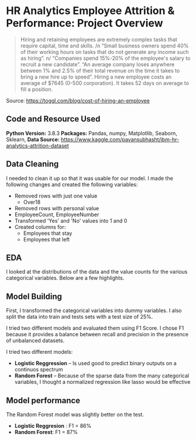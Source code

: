 # HR Analytics Employee Attrition & Performance: Project Overview


> Hiring and retaining employees are extremely complex tasks that require capital, time and skills. /n
> “Small business owners spend 40% of their working hours on tasks that do not generate any income such as hiring”. n/
> “Companies spend 15%-20% of the employee's salary to recruit a new candidate”.
> “An average company loses anywhere between 1% and 2.5% of their total revenue on the time it takes to bring a new hire up to speed”.
> Hiring a new employee costs an average of $7645 (0-500 corporation).
> It takes 52 days on average to fill a position. 

Source: https://toggl.com/blog/cost-of-hiring-an-employee


## Code and Resource Used
**Python Version:** 3.8.3
**Packages:** Pandas, numpy, Matplotlib, Seaborn, Sklearn,
**Data Source:** https://www.kaggle.com/pavansubhasht/ibm-hr-analytics-attrition-dataset

## Data Cleaning
I needed to clean it up so that it was usable for our model. I made the following changes and created the following variables:
* Removed rows with just one value
    * Over18
* Removed rows with personal value
* EmployeeCount, EmployeeNumber
* Transformed 'Yes' and 'No' values into 1 and 0
* Created columns for:
    * Employees that stay
    * Employees that left

 ## EDA
 I looked at the distributions of the data and the value counts for the various categorical variables. Below are a few highlights.

## Model Building 

First, I transformed the categorical variables into dummy variables. I also split the data into train and tests sets with a test size of 25%.   

I tried two different models and evaluated them using F1 Score. I chose F1 because it provides a balance between recall and precision in the presence of unbalanced datasets.   

I tried two different models:
*	**Logistic Reggression** – Is used good to predict binary outputs on a continuos spectrum
*	**Random Forest** – Because of the sparse data from the many categorical variables, I thought a normalized regression like lasso would be effective

## Model performance
The Random Forest model was slightly better on the test. 
*	**Logistic Reggresion** : F1 = 86%
*	**Random Forest**: F1 = 87%
